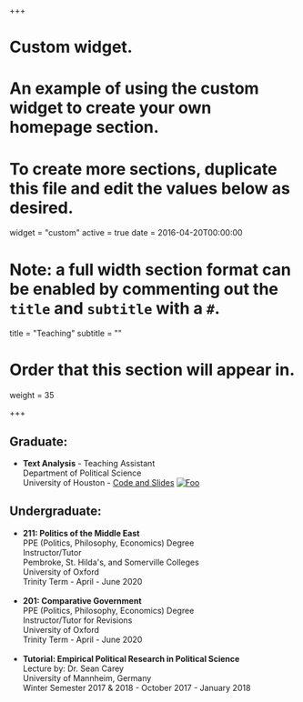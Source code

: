 
+++
# Custom widget.
# An example of using the custom widget to create your own homepage section.
# To create more sections, duplicate this file and edit the values below as desired.
widget = "custom"
active = true
date = 2016-04-20T00:00:00

# Note: a full width section format can be enabled by commenting out the `title` and `subtitle` with a `#`.
title = "Teaching"
subtitle = ""

# Order that this section will appear in.
weight = 35

+++
## Graduate:<br/>
- **Text Analysis** -  Teaching Assistant <br/> Department of Political Science <br/> University of Houston - [Code and Slides](https://github.com/aelshehawy/Basics-of-Text-Analysis-for-Political-Science) 
<a href="http://google.com.au/" rel="some text">![Foo](http://www.google.com.au/images/nav_logo7.png)</a>



## Undergraduate:<br/>
- **211: Politics of the Middle East**  <br/>  PPE (Politics, Philosophy, Economics) Degree <br/> Instructor/Tutor<br/> Pembroke, St. Hilda's, and Somerville Colleges<br/> University of Oxford <br/> Trinity Term - April - June 2020<br/> <br/> 
- **201: Comparative Government**   <br/>  PPE (Politics, Philosophy, Economics) Degree <br/>Instructor/Tutor for Revisions<br/> University of Oxford <br/> Trinity Term - April - June 2020<br/> <br/> 
- **Tutorial: Empirical Political Research in Political Science**   <br/> Lecture by: Dr. Sean Carey<br/>  University of Mannheim, Germany<br/>Winter Semester 2017 & 2018 - October 2017 - January 2018 






